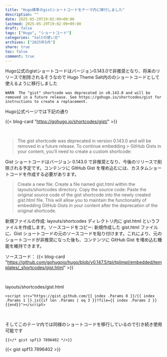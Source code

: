 ```yaml
---
title: "Hugo標準のgistショートコードをテーマ内に移行しました"
description: ""
date: 2025-05-29T19:02:09+09:00
lastmod: 2025-05-29T19:02:09+09:00
draft: false
tags: ["Hugo", "ショートコード"]
categories: "Saltの使い方"
archives: ["2025年5月"]
share: true
toc: false
comment: true
---
```


Hugo公式のgistショートコードはバージョン0.143.0で非推奨となり、将来のリリースで削除されるそうなので
Hugo Theme Salt内ののショートコードとして使えるように移行しました

```
WARN  The "gist" shortcode was deprecated in v0.143.0 and will be removed in a future release. See https://gohugo.io/shortcodes/gist for instructions to create a replacement.
```

Hugo公式ページでは下記の通り

{{< blog-card "https://gohugo.io/shortcodes/gist/" >}}

<br>

> The gist shortcode was deprecated in version 0.143.0 and will be removed in a future release. To continue embedding > GitHub Gists in your content, you’ll need to create a custom shortcode:

Gist ショートコードはバージョン 0.143.0 で非推奨となり、今後のリリースで削除される予定です。コンテンツに GitHub Gist を埋め込むには、カスタムショートコードを作成する必要があります。

> Create a new file: Create a file named gist.html within the layouts/shortcodes directory.
> Copy the source code: Paste the original source code of the gist shortcode into the newly created gist.html file.
> This will allow you to maintain the functionality of embedding GitHub Gists in your content after the deprecation of the original shortcode.

新規ファイルの作成: layouts/shortcodes ディレクトリ内に gist.html というファイルを作成します。ソースコードをコピー: 新規作成した gist.html ファイルに、Gist ショートコードの元のソースコードを貼り付けます。これにより、元のショートコードが非推奨になった後も、コンテンツに GitHub Gist を埋め込む機能を維持できます。

ソースコード：
{{< blog-card "https://github.com/gohugoio/hugo/blob/v0.147.5/tpl/tplimpl/embedded/templates/_shortcodes/gist.html" >}}

<br>

layouts/shortcodes/gist.html
```
<script src="https://gist.github.com/{{ index .Params 0 }}/{{ index .Params 1 }}.js{{if len .Params | eq 3 }}?file={{ index .Params 2 }}{{end}}"></script>
```

<br>

そしてこのテーマ内では同様のショートコードを移行しているので引き続き使用可能です

```
{{</* gist spf13 7896402 */>}}
```

{{< gist spf13 7896402 >}}
